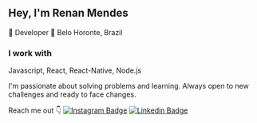 ## Hey, I'm Renan Mendes

🚀 Developer
 📍 Belo Horonte, Brazil  
 
### I work with

Javascript, React, React-Native, Node.js

 I'm passionate about solving problems and learning. Always open to new challenges and ready to face changes.
 
Reach me out 👇
[
![Instagram Badge](https://img.shields.io/badge/-Instagram-violet?style=flat-square&logo=Instagram&logoColor=white&link=https://www.instagram.com/papodedev/)](https://www.instagram.com/renan_dev/)  [![Linkedin Badge](https://img.shields.io/badge/LinkedIn-blue??style=social&logo=linkedin&labelColor=blue)](https://www.linkedin.com/in/renan-mendes-473509207/) 



